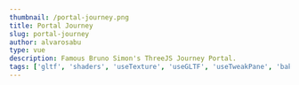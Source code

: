```yaml
---
thumbnail: /portal-journey.png
title: Portal Journey
slug: portal-journey
author: alvarosabu
type: vue
description: Famous Bruno Simon's ThreeJS Journey Portal.
tags: ['gltf', 'shaders', 'useTexture', 'useGLTF', 'useTweakPane', 'baked']
---
```


<PortalJourney />
